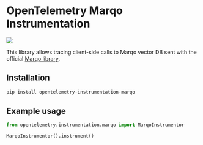 # OpenTelemetry Marqo Instrumentation

<a href="https://pypi.org/project/opentelemetry-instrumentation-marqo/">
    <img src="https://badge.fury.io/py/opentelemetry-instrumentation-marqo.svg">
</a>

This library allows tracing client-side calls to Marqo vector DB sent with the official [Marqo library](https://github.com/marqo-ai/marqo).

## Installation

```bash
pip install opentelemetry-instrumentation-marqo
```

## Example usage

```python
from opentelemetry.instrumentation.marqo import MarqoInstrumentor

MarqoInstrumentor().instrument()
```
